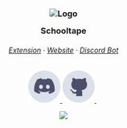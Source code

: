 <h3 align="center">
	<img src="https://github.com/schooltape/schooltape/raw/main/assets/schooltape-logo.png" width="100" alt="Logo"/><br/>
	<img src="https://raw.githubusercontent.com/catppuccin/catppuccin/main/assets/misc/transparent.png" height="30" width="0px"/>
	Schooltape
	<img src="https://raw.githubusercontent.com/catppuccin/catppuccin/main/assets/misc/transparent.png" height="30" width="0px"/>
</h3>

<h6 align="center">
  <a href="https://github.com/schooltape/schooltape">Extension</a>
  ·
  <a href="https://schooltape.github.io">Website</a>
  ·
  <a href="https://github.com/schooltape/dispenser">Discord Bot</a>
</h6>

<p align="center">
  <a href="https://discord.gg/rZxtGJ98BE">
    <picture>
      <source srcset="https://raw.githubusercontent.com/catppuccin/catppuccin/main/assets/social/macchiato_discord.svg" width="64" height="64" alt="Discord Logo" media="(prefers-color-scheme: dark)"/>
      <source srcset="https://raw.githubusercontent.com/catppuccin/catppuccin/main/assets/social/latte_discord.svg" width="64" height="64" alt="Discord Logo" media="(prefers-color-scheme: light), (prefers-color-scheme: no-preference)"/>
      <img src="https://raw.githubusercontent.com/catppuccin/catppuccin/main/assets/social/latte_discord.svg" width="64" height="64" alt="Discord Logo"/>
    </picture>
  </a>
  <a href="https://github.com/schooltape/schooltape">
    <picture>
      <source srcset="https://raw.githubusercontent.com/catppuccin/catppuccin/main/assets/social/macchiato_github.svg" width="64" height="64" alt="GitHub Logo" media="(prefers-color-scheme: dark)"/>
      <source srcset="https://raw.githubusercontent.com/catppuccin/catppuccin/main/assets/social/latte_github.svg" width="64" height="64" alt="GitHub Logo" media="(prefers-color-scheme: light), (prefers-color-scheme: no-preference)"/>
      <img src="https://raw.githubusercontent.com/catppuccin/catppuccin/main/assets/social/latte_github.svg" width="64" height="64" alt="GitHub Logo"/>
    </picture>
  </a>
  <img src="https://raw.githubusercontent.com/catppuccin/catppuccin/main/assets/misc/transparent.png" height="1" width="5"/>
</p>

<p align="center">
	<img src="https://raw.githubusercontent.com/schooltape/schooltape/main/assets/previews/preview.webp"/>
</p>
